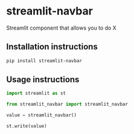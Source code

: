 # streamlit-navbar

Streamlit component that allows you to do X

## Installation instructions

```sh
pip install streamlit-navbar
```

## Usage instructions

```python
import streamlit as st

from streamlit_navbar import streamlit_navbar

value = streamlit_navbar()

st.write(value)
```